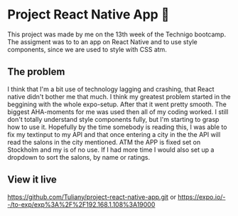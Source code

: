 # Project React Native App 📱

This project was made by me on the 13th week of the Technigo bootcamp. 
The assigment was to to an app on React Native and to use style components, since we are used to style with CSS atm. 

## The problem

I think that I'm a bit use of technology lagging and crashing, that React native didn't bother me that much. I think my greatest problem started in the beggining with the whole expo-setup. 
After that it went pretty smooth. The biggest AHA-moments for me was used <View> then all of my coding worked. I still don't totally understand style components fully, but I'm starting to grasp how to use it. 
Hopefully by the time somebody is reading this, I was able to fix my textinput to my API and that once entering a city in the <TextInput> the API will read the salons in the city mentioned. ATM the APP is fixed set on Stockholm and my <TextInput> is of no use. 
If I had more time I would also set up a dropdown to sort the salons, by name or ratings. 

## View it live

https://github.com/Tuliany/project-react-native-app.git
or 
https://expo.io/--/to-exp/exp%3A%2F%2F192.168.1.108%3A19000
